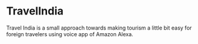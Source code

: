 # TravelIndia
Travel India is a small approach towards making tourism a little bit easy for foreign travelers using voice app of Amazon Alexa.
